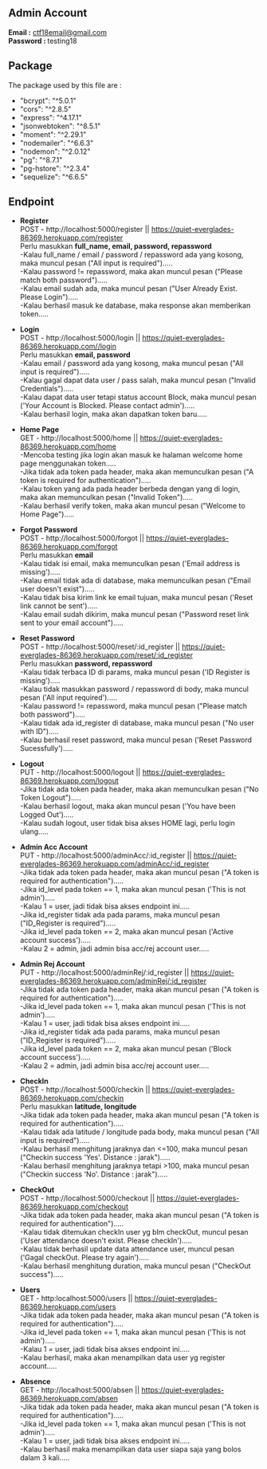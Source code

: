 ## Admin Account
<b>Email :</b> ctf18email@gmail.com  
<b>Password : </b> testing18

## Package

The package used by this file are :
- "bcrypt": "^5.0.1"
- "cors": "^2.8.5"
- "express": "^4.17.1"
- "jsonwebtoken": "^8.5.1"
- "moment": "^2.29.1"
- "nodemailer": "^6.6.3"
- "nodemon": "^2.0.12"
- "pg": "^8.7.1"
- "pg-hstore": "^2.3.4"
- "sequelize": "^6.6.5"
  
  
## Endpoint

- <b>Register</b>  
POST - http://localhost:5000/register || https://quiet-everglades-86369.herokuapp.com/register  
Perlu masukkan <b>full_name, email, password, repassword</b>  
-Kalau full_name / email / password / repassword ada yang kosong, maka muncul pesan ("All input is required").....  
-Kalau password != repassword, maka akan muncul pesan ("Please match both password").....  
-Kalau email sudah ada, maka muncul pesan ("User Already Exist. Please Login").....  
-Kalau berhasil masuk ke database, maka response akan memberikan token.....  
  
- <b>Login</b>  
POST - http://localhost:5000/login || https://quiet-everglades-86369.herokuapp.com//login  
Perlu masukkan <b>email, password</b>  
-Kalau email / password ada yang kosong, maka muncul pesan ("All input is required").....  
-Kalau gagal dapat data user / pass salah, maka muncul pesan ("Invalid Credentials").....  
-Kalau dapat data user tetapi status account Block, maka muncul pesan ('Your Account is Blocked. Please contact admin').....  
-Kalau berhasil login, maka akan dapatkan token baru.....  

- <b>Home Page</b>  
GET - http://localhost:5000/home || https://quiet-everglades-86369.herokuapp.com/home  
-Mencoba testing jika login akan masuk ke halaman welcome home page menggunakan token.....  
-Jika tidak ada token pada header, maka akan memunculkan pesan ("A token is required for authentication").....  
-Kalau token yang ada pada header berbeda dengan yang di login, maka akan memunculkan pesan ("Invalid Token").....  
-Kalau berhasil verify token, maka akan muncul pesan ("Welcome to Home Page").....  

- <b>Forgot Password</b>  
POST - http://localhost:5000/forgot || https://quiet-everglades-86369.herokuapp.com/forgot  
Perlu masukkan <b>email</b>  
-Kalau tidak isi email, maka memunculkan pesan ('Email address is missing').....  
-Kalau email tidak ada di database, maka memunculkan pesan ("Email user doesn't exist").....  
-Kalau tidak bisa kirim link ke email tujuan, maka muncul pesan ('Reset link cannot be sent').....  
-Kalau email sudah dikirim, maka muncul pesan ("Password reset link sent to your email account").....  

- <b>Reset Password</b>  
POST - http://localhost:5000/reset/:id_register || https://quiet-everglades-86369.herokuapp.com/reset/:id_register  
Perlu masukkan <b>password, repassword</b>  
-Kalau tidak terbaca ID di params, maka muncul pesan ('ID Register is missing').....  
-Kalau tidak masukkan password / repassword di body, maka muncul pesan ('All input required').....  
-Kalau password != repassword, maka muncul pesan ("Please match both password").....  
-Kalau tidak ada id_register di database, maka muncul pesan ("No user with ID").....  
-Kalau berhasil reset password, maka muncul pesan ('Reset Password Sucessfully').....  

- <b>Logout</b>  
PUT - http://localhost:5000/logout || https://quiet-everglades-86369.herokuapp.com/logout  
-Jika tidak ada token pada header, maka akan memunculkan pesan ("No Token Logout").....  
-Kalau berhasil logout, maka akan muncul pesan ('You have been Logged Out').....  
-Kalau sudah logout, user tidak bisa akses HOME lagi, perlu login ulang.....  
  
- <b>Admin Acc Account</b>  
PUT - http://localhost:5000/adminAcc/:id_register || https://quiet-everglades-86369.herokuapp.com/adminAcc/:id_register  
-Jika tidak ada token pada header, maka akan muncul pesan ("A token is required for authentication").....  
-Jika id_level pada token == 1, maka akan muncul pesan ('This is not admin').....  
-Kalau 1 = user, jadi tidak bisa akses endpoint ini.....  
-Jika id_register tidak ada pada params, maka muncul pesan ("ID_Register is required").....  
-Jika id_level pada token == 2, maka akan muncul pesan ('Active account success').....  
-Kalau 2 = admin, jadi admin bisa acc/rej account user.....  
  
- <b>Admin Rej Account</b>  
PUT - http://localhost:5000/adminRej/:id_register || https://quiet-everglades-86369.herokuapp.com/adminRej/:id_register  
-Jika tidak ada token pada header, maka akan muncul pesan ("A token is required for authentication").....  
-Jika id_level pada token == 1, maka akan muncul pesan ('This is not admin').....  
-Kalau 1 = user, jadi tidak bisa akses endpoint ini.....  
-Jika id_register tidak ada pada params, maka muncul pesan ("ID_Register is required").....  
-Jika id_level pada token == 2, maka akan muncul pesan ('Block account success').....  
-Kalau 2 = admin, jadi admin bisa acc/rej account user.....  
  
- <b>CheckIn</b>  
POST - http://localhost:5000/checkin || https://quiet-everglades-86369.herokuapp.com/checkin  
Perlu masukkan <b>latitude, longitude</b>  
-Jika tidak ada token pada header, maka akan muncul pesan ("A token is required for authentication").....  
-Kalau tidak ada latitude / longitude pada body, maka muncul pesan ("All input is required").....  
-Kalau berhasil menghitung jaraknya dan <=100, maka muncul pesan ("Checkin success 'Yes'. Distance : jarak").....  
-Kalau berhasil menghitung jaraknya tetapi >100, maka muncul pesan ("Checkin success 'No'. Distance : jarak").....  

- <b>CheckOut</b>  
POST - http://localhost:5000/checkout || https://quiet-everglades-86369.herokuapp.com/checkout  
-Jika tidak ada token pada header, maka akan muncul pesan ("A token is required for authentication").....  
-Kalau tidak ditemukan checkIn user yg blm checkOut, muncul pesan ('User attendance doesn\'t exist. Please checkIn').....  
-Kalau tidak berhasil update data attendance user, muncul pesan ('Gagal checkOut. Please try again').....  
-Kalau berhasil menghitung duration, maka muncul pesan ("CheckOut success").....  
  
- <b>Users</b>  
GET - http:localhost:5000/users || https://quiet-everglades-86369.herokuapp.com/users  
-Jika tidak ada token pada header, maka akan muncul pesan ("A token is required for authentication").....  
-Jika id_level pada token == 1, maka akan muncul pesan ('This is not admin').....  
-Kalau 1 = user, jadi tidak bisa akses endpoint ini.....  
-Kalau berhasil, maka akan menampilkan data user yg register account.....  
  
- <b>Absence</b>  
GET - http://localhost:5000/absen || https://quiet-everglades-86369.herokuapp.com/absen  
-Jika tidak ada token pada header, maka akan muncul pesan ("A token is required for authentication").....  
-Jika id_level pada token == 1, maka akan muncul pesan ('This is not admin').....  
-Kalau 1 = user, jadi tidak bisa akses endpoint ini.....  
-Kalau berhasil maka menampilkan data user siapa saja yang bolos dalam 3 kali.....  

